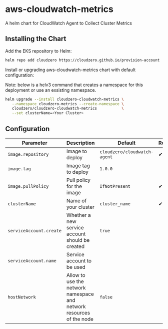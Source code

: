 # aws-cloudwatch-metrics

A helm chart for CloudWatch Agent to Collect Cluster Metrics

## Installing the Chart

Add the EKS repository to Helm:

```sh
helm repo add cloudzero https://cloudzero.github.io/provision-account
```

Install or upgrading aws-cloudwatch-metrics chart with default configuration:

Note: below is a helv3 command that creates a namespace for this deployment or
      use an exsisting namespace.

```sh
helm upgrade --install cloudzero-cloudwatch-metrics \
   --namespace cloudzero-metrics --create-namespace \
   cloudzero/cloudzero-cloudwatch-metrics           \
   --set clusterName=<Your Cluster>
```

## Configuration

| Parameter | Description | Default | Required |
| - | - | - | -
| `image.repository` | Image to deploy | `cloudzero/cloudwatch-agent` | ✔
| `image.tag` | Image tag to deploy | `1.0.0`
| `image.pullPolicy` | Pull policy for the image | `IfNotPresent` | ✔
| `clusterName` | Name of your cluster | `cluster_name` | ✔
| `serviceAccount.create` | Whether a new service account should be created | `true` | 
| `serviceAccount.name` | Service account to be used | | 
| `hostNetwork` | Allow to use the network namespace and network resources of the node | `false` | 
